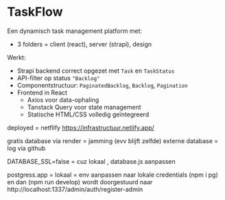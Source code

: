 # TaskFlow

Een dynamisch task management platform met:
-  3 folders = client (react), server (strapi), design 

 Werkt:
- Strapi backend correct opgezet met `Task` en `TaskStatus`
- API-filter op status `"Backlog"` 
- Componentstructuur: `PaginatedBacklog`, `Backlog`, `Pagination`
- Frontend in React
  - Axios voor data-ophaling
  - Tanstack Query voor state management
  - Statische HTML/CSS volledig geïntegreerd
 
deployed = netflify 
https://infrastructuur.netlify.app/

gratis database via render = jamming (evv blijft zelfde) externe database = log via github

DATABASE_SSL=false   = cuz lokaal , 
database.js aanpassen 

postgress.app  = lokaal = env aanpassen naar lokale credentials 
(npm i pg) en dan (npm run develop) wordt doorgestuurd naar http://localhost:1337/admin/auth/register-admin
